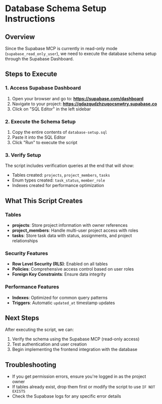 # Database Schema Setup Instructions

## Overview
Since the Supabase MCP is currently in read-only mode (`supabase_read_only_user`), we need to execute the database schema setup through the Supabase Dashboard.

## Steps to Execute

### 1. Access Supabase Dashboard
1. Open your browser and go to: **https://supabase.com/dashboard**
2. Navigate to your project: **https://qdazqudzhzuqocsnwtry.supabase.co**
3. Click on "SQL Editor" in the left sidebar

### 2. Execute the Schema Setup
1. Copy the entire contents of `database-setup.sql` 
2. Paste it into the SQL Editor
3. Click "Run" to execute the script

### 3. Verify Setup
The script includes verification queries at the end that will show:
- Tables created: `projects`, `project_members`, `tasks`
- Enum types created: `task_status`, `member_role`
- Indexes created for performance optimization

## What This Script Creates

### Tables
- **projects**: Store project information with owner references
- **project_members**: Handle multi-user project access with roles
- **tasks**: Store task data with status, assignments, and project relationships

### Security Features
- **Row Level Security (RLS)**: Enabled on all tables
- **Policies**: Comprehensive access control based on user roles
- **Foreign Key Constraints**: Ensure data integrity

### Performance Features
- **Indexes**: Optimized for common query patterns
- **Triggers**: Automatic `updated_at` timestamp updates

## Next Steps
After executing the script, we can:
1. Verify the schema using the Supabase MCP (read-only access)
2. Test authentication and user creation
3. Begin implementing the frontend integration with the database

## Troubleshooting
- If you get permission errors, ensure you're logged in as the project owner
- If tables already exist, drop them first or modify the script to use `IF NOT EXISTS`
- Check the Supabase logs for any specific error details 